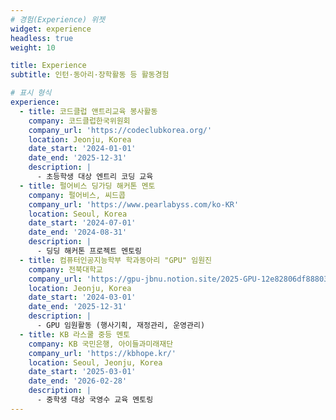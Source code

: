 ```yaml
---
# 경험(Experience) 위젯
widget: experience
headless: true
weight: 10

title: Experience
subtitle: 인턴·동아리·장학활동 등 활동경험

# 표시 형식
experience:
  - title: 코드클럽 앤트리교육 봉사활동 
    company: 코드클럽한국위원회
    company_url: 'https://codeclubkorea.org/'
    location: Jeonju, Korea
    date_start: '2024-01-01'
    date_end: '2025-12-31'
    description: |
      - 초등학생 대상 엔트리 코딩 교육
  - title: 펄어비스 딩가딩 해커톤 멘토
    company: 펄어비스, 씨드콥
    company_url: 'https://www.pearlabyss.com/ko-KR'
    location: Seoul, Korea
    date_start: '2024-07-01'
    date_end: '2024-08-31'
    description: |
      - 딩딩 해커톤 프로젝트 멘토링
  - title: 컴퓨터인공지능학부 학과동아리 "GPU" 임원진
    company: 전북대학교
    company_url: 'https://gpu-jbnu.notion.site/2025-GPU-12e82806df888038bc10d5e315e8d544#16c82806df8880cabc32ffcbd27bb84b'
    location: Jeonju, Korea
    date_start: '2024-03-01'
    date_end: '2025-12-31'
    description: |
      - GPU 임원활동 (행사기획, 재정관리, 운영관리)
  - title: KB 라스쿨 중등 멘토
    company: KB 국민은행, 아이들과미래재단
    company_url: 'https://kbhope.kr/'
    location: Seoul, Jeonju, Korea
    date_start: '2025-03-01'
    date_end: '2026-02-28'
    description: |
      - 중학생 대상 국영수 교육 멘토링
---
```

